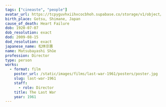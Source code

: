 ```yaml
---
tags: ["cineaste", "people"]
avatar_url: https://tcpyguvhxiihxcocbhoh.supabase.co/storage/v1/object/public/godzilla-cineaste-public/content/people/matsubayashi-shue/matsubayashi-shue.jpg
birth_place: Gotsu, Shimane, Japan
cause_of_death: Heart Failure
dob: 1920-07-07
dob_resolution: exact
dod: 2009-08-15
dod_resolution: exact
japanese_name: 松林宗惠
name: Matsubayashi Shûe
profession: Director
type: person
works:
  - format: film
    poster_url: /static/images/films/last-war-1961/posters/poster.jpg
    slug: last-war-1961
    staff:
      - role: Director
    title: The Last War
    year: 1961
---
```

